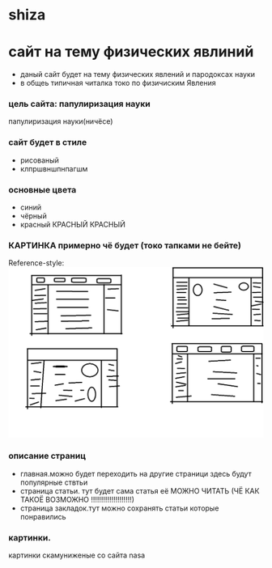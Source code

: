 # shiza
# сайт на тему физических явлиний 

- даный сайт будет на тему физических явлений и пародоксах науки
- в общеь типичная читалка токо по физичиским Явления 
### цель сайта: папулиризация науки
папулиризация науки(ничёсе)
### сайт будет в стиле 
- рисованый
- клпршвншпнпагшм
### основные цвета
- синий
- чёрный
- красный КРАСНЫЙ КРАСНЫЙ
### КАРТИНКА примерно чё будет (токо тапками не бейте)
Reference-style:
![alt text][kortinochka]

[kortinochka]: https://github.com/globus113/hsiza/blob/main/cck.png?raw=true

### описание страниц
- главная.можно будет переходить на другие страници  здесь будут популярные ствтьи 
- страница статьи. тут будет сама статья её МОЖНО ЧИТАТЬ (ЧЁ КАК ТАКОЁ ВОЗМОЖНО !!!!!!!!!!!!!!!!!!!!) 
- страница закладок.тут можно сохранять статьи которые понравились
### картинки.
картинки скамуниженые со сайта nasa
